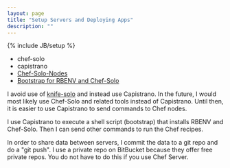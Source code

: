 ```yaml
---
layout: page
title: "Setup Servers and Deploying Apps"
description: ""
---
```

{% include JB/setup %}

* chef-solo
* capistrano
* [Chef-Solo-Nodes](https://github.com/da99/Chef_Solo_Nodes)
* [Bootstrap for RBENV and Chef-Solo](https://github.com/da99/boot_ups/tree/master/straps)

I avoid use of [knife-solo](https://github.com/matschaffer/knife-solo)
and instead use Capistrano.  In the future, I would most likely use
Chef-Solo and related tools instead of Capistrano.  Until then,
it is easier to use Capistrano to send commands to Chef nodes.

I use Capistrano to execute a shell script (bootstrap) that installs
RBENV and Chef-Solo.  Then I can send other commands to run the
Chef recipes.

In order to share data between servers, I commit the data to 
a git repo and do a "git push". I use a private repo on 
BitBucket because they offer free private repos.  You do not have to 
do this if you use Chef Server.

